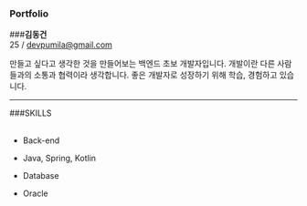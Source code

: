 ### Portfolio

###__김동건__<br>
25 / devpumila@gmail.com

만들고 싶다고 생각한 것을 만들어보는 백엔드 초보 개발자입니다.
개발이란 다른 사람들과의 소통과 협력이라 생각합니다.
좋은 개발자로 성장하기 위해 학습, 경험하고 있습니다.

<hr/>
###SKILLS
<br><br>

+ Back-end
+ Java, Spring, Kotlin

+ Database
+ Oracle
